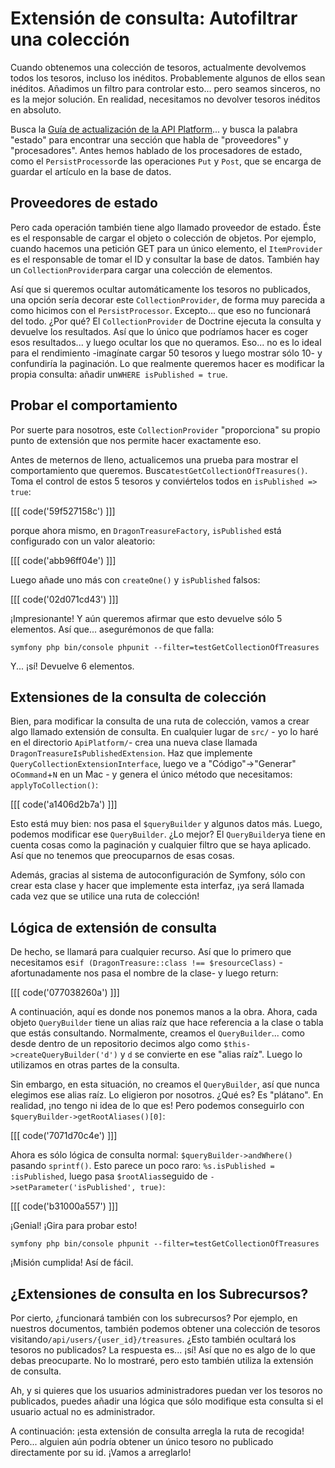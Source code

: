 # Extensión de consulta: Autofiltrar una colección

Cuando obtenemos una colección de tesoros, actualmente devolvemos todos los tesoros, incluso los inéditos. Probablemente algunos de ellos sean inéditos. Añadimos un filtro para controlar esto... pero seamos sinceros, no es la mejor solución. En realidad, necesitamos no devolver tesoros inéditos en absoluto.

Busca la [Guía de actualización de la API Platform](https://api-platform.com/docs/core/upgrade-guide/#api-platform-2730)... y busca la palabra "estado" para encontrar una sección que habla de "proveedores" y "procesadores". Antes hemos hablado de los procesadores de estado, como el `PersistProcessor`de las operaciones `Put` y `Post`, que se encarga de guardar el artículo en la base de datos.

## Proveedores de estado

Pero cada operación también tiene algo llamado proveedor de estado. Éste es el responsable de cargar el objeto o colección de objetos. Por ejemplo, cuando hacemos una petición GET para un único elemento, el `ItemProvider` es el responsable de tomar el ID y consultar la base de datos. También hay un `CollectionProvider`para cargar una colección de elementos.

Así que si queremos ocultar automáticamente los tesoros no publicados, una opción sería decorar este `CollectionProvider`, de forma muy parecida a como hicimos con el `PersistProcessor`. Excepto... que eso no funcionará del todo. ¿Por qué? El `CollectionProvider` de Doctrine ejecuta la consulta y devuelve los resultados. Así que lo único que podríamos hacer es coger esos resultados... y luego ocultar los que no queramos. Eso... no es lo ideal para el rendimiento -imagínate cargar 50 tesoros y luego mostrar sólo 10- y confundiría la paginación. Lo que realmente queremos hacer es modificar la propia consulta: añadir un`WHERE isPublished = true`.

## Probar el comportamiento

Por suerte para nosotros, este `CollectionProvider` "proporciona" su propio punto de extensión que nos permite hacer exactamente eso.

Antes de meternos de lleno, actualicemos una prueba para mostrar el comportamiento que queremos. Busca`testGetCollectionOfTreasures()`. Toma el control de estos 5 tesoros y conviértelos todos en `isPublished => true`:

[[[ code('59f527158c') ]]]

porque ahora mismo, en `DragonTreasureFactory`, `isPublished` está configurado con un valor aleatorio:

[[[ code('abb96ff04e') ]]]

Luego añade uno más con `createOne()` y `isPublished` falsos:

[[[ code('02d071cd43') ]]]

¡Impresionante! Y aún queremos afirmar que esto devuelve sólo 5 elementos. Así que... asegurémonos de que falla:

```terminal
symfony php bin/console phpunit --filter=testGetCollectionOfTreasures
```

Y... ¡sí! Devuelve 6 elementos.

## Extensiones de la consulta de colección

Bien, para modificar la consulta de una ruta de colección, vamos a crear algo llamado extensión de consulta. En cualquier lugar de `src/` - yo lo haré en el directorio `ApiPlatform/`- crea una nueva clase llamada `DragonTreasureIsPublishedExtension`. Haz que implemente `QueryCollectionExtensionInterface`, luego ve a "Código"->"Generar" o`Command`+`N` en un Mac - y genera el único método que necesitamos: `applyToCollection()`:

[[[ code('a1406d2b7a') ]]]

Esto está muy bien: nos pasa el `$queryBuilder` y algunos datos más. Luego, podemos modificar ese `QueryBuilder`. ¿Lo mejor? El `QueryBuilder`ya tiene en cuenta cosas como la paginación y cualquier filtro que se haya aplicado. Así que no tenemos que preocuparnos de esas cosas.

Además, gracias al sistema de autoconfiguración de Symfony, sólo con crear esta clase y hacer que implemente esta interfaz, ¡ya será llamada cada vez que se utilice una ruta de colección!

## Lógica de extensión de consulta

De hecho, se llamará para cualquier recurso. Así que lo primero que necesitamos es`if (DragonTreasure::class !== $resourceClass)` -afortunadamente nos pasa el nombre de la clase- y luego return:

[[[ code('077038260a') ]]]

A continuación, aquí es donde nos ponemos manos a la obra. Ahora, cada objeto `QueryBuilder` tiene un alias raíz que hace referencia a la clase o tabla que estás consultando. Normalmente, creamos el `QueryBuilder`... como desde dentro de un repositorio decimos algo como `$this->createQueryBuilder('d')` y `d` se convierte en ese "alias raíz". Luego lo utilizamos en otras partes de la consulta.

Sin embargo, en esta situación, no creamos el `QueryBuilder`, así que nunca elegimos ese alias raíz. Lo eligieron por nosotros. ¿Qué es? Es "plátano". En realidad, ¡no tengo ni idea de lo que es! Pero podemos conseguirlo con `$queryBuilder->getRootAliases()[0]`:

[[[ code('7071d70c4e') ]]]

Ahora es sólo lógica de consulta normal: `$queryBuilder->andWhere()` pasando `sprintf()`. Esto parece un poco raro: `%s.isPublished = :isPublished`, luego pasa `$rootAlias`seguido de `->setParameter('isPublished', true)`:

[[[ code('b31000a557') ]]]

¡Genial! ¡Gira para probar esto!

```terminal-silent
symfony php bin/console phpunit --filter=testGetCollectionOfTreasures
```

¡Misión cumplida! Así de fácil.

## ¿Extensiones de consulta en los Subrecursos?

Por cierto, ¿funcionará también con los subrecursos? Por ejemplo, en nuestros documentos, también podemos obtener una colección de tesoros visitando`/api/users/{user_id}/treasures`. ¿Esto también ocultará los tesoros no publicados? La respuesta es... ¡sí! Así que no es algo de lo que debas preocuparte. No lo mostraré, pero esto también utiliza la extensión de consulta.

Ah, y si quieres que los usuarios administradores puedan ver los tesoros no publicados, puedes añadir una lógica que sólo modifique esta consulta si el usuario actual no es administrador.

A continuación: ¡esta extensión de consulta arregla la ruta de recogida! Pero... alguien aún podría obtener un único tesoro no publicado directamente por su id. ¡Vamos a arreglarlo!
